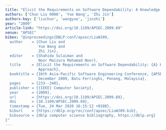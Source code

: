 ```yaml
---
title: "Elicit the Requirements on Software Dependability: A Knowledge-Based Approach"
authors: ['Chun Liu 0008', 'Yue Wang', 'Zhi Jin']
authors-key: ['liuchun', 'wangyue', 'jinzhi']
year: "2009"
article-link: "https://doi.org/10.1109/APSEC.2009.69"
venue: "APSEC"
bibex: "@inproceedings{DBLP:conf/apsec/LiuWJ09,
  author    = {Chun Liu and
               Yue Wang and
               Zhi Jin},
  editor    = {Shahida Sulaiman and
               Noor Maizura Mohamad Noor},
  title     = {Elicit the Requirements on Software Dependability: {A} Knowledge-Based
               Approach},
  booktitle = {16th Asia-Pacific Software Engineering Conference, {APSEC} 2009, 1-3
               December 2009, Batu Ferringhi, Penang, Malaysia},
  pages     = {233--240},
  publisher = {{IEEE} Computer Society},
  year      = {2009},
  url       = {https://doi.org/10.1109/APSEC.2009.69},
  doi       = {10.1109/APSEC.2009.69},
  timestamp = {Tue, 24 Mar 2020 16:15:12 +0100},
  biburl    = {https://dblp.org/rec/conf/apsec/LiuWJ09.bib},
  bibsource = {dblp computer science bibliography, https://dblp.org}
}"
---
```

